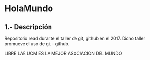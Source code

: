 # HolaMundo
## 1.- Descripción
Repositorio read durante el taller de git, github en el 2017. Dicho taller promueve el uso de git - github.



LIBRE LAB UCM ES LA MEJOR ASOCIACIÓN DEL MUNDO
